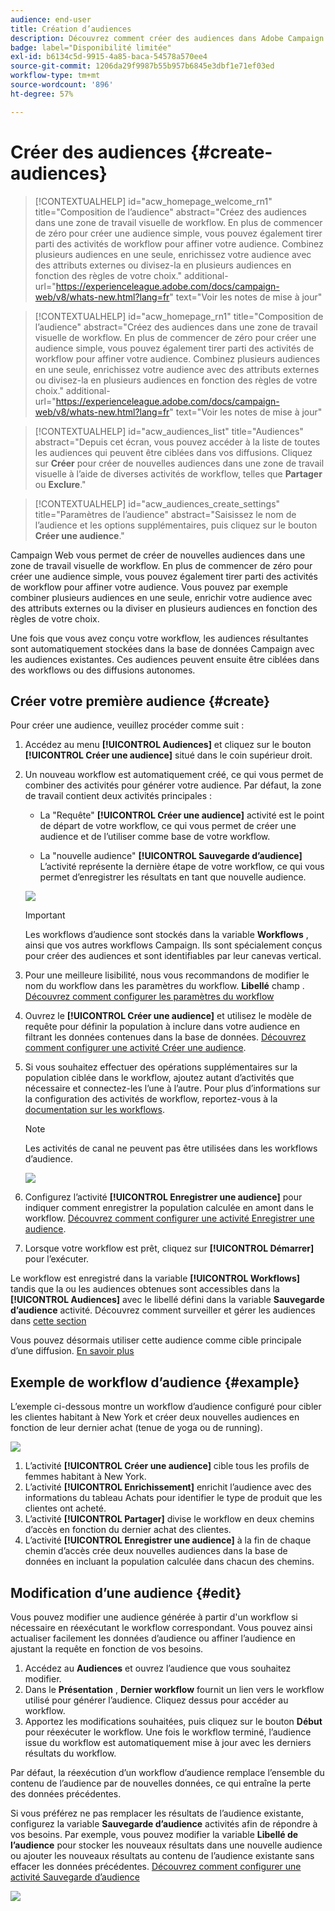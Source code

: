 ```yaml
---
audience: end-user
title: Création d’audiences
description: Découvrez comment créer des audiences dans Adobe Campaign Web
badge: label="Disponibilité limitée"
exl-id: b6134c5d-9915-4a85-baca-54578a570ee4
source-git-commit: 1206da29f9987b55b957b6845e3dbf1e71ef03ed
workflow-type: tm+mt
source-wordcount: '896'
ht-degree: 57%

---
```


# Créer des audiences {#create-audiences}

>[!CONTEXTUALHELP]
>id="acw_homepage_welcome_rn1"
>title="Composition de l’audience"
>abstract="Créez des audiences dans une zone de travail visuelle de workflow. En plus de commencer de zéro pour créer une audience simple, vous pouvez également tirer parti des activités de workflow pour affiner votre audience. Combinez plusieurs audiences en une seule, enrichissez votre audience avec des attributs externes ou divisez-la en plusieurs audiences en fonction des règles de votre choix."
>additional-url="https://experienceleague.adobe.com/docs/campaign-web/v8/whats-new.html?lang=fr" text="Voir les notes de mise à jour"

<!--TO REMOVE BELOW-->

>[!CONTEXTUALHELP]
>id="acw_homepage_rn1"
>title="Composition de l’audience"
>abstract="Créez des audiences dans une zone de travail visuelle de workflow. En plus de commencer de zéro pour créer une audience simple, vous pouvez également tirer parti des activités de workflow pour affiner votre audience. Combinez plusieurs audiences en une seule, enrichissez votre audience avec des attributs externes ou divisez-la en plusieurs audiences en fonction des règles de votre choix."
>additional-url="https://experienceleague.adobe.com/docs/campaign-web/v8/whats-new.html?lang=fr" text="Voir les notes de mise à jour"

<!--TO REMOVE ABOVE-->

>[!CONTEXTUALHELP]
>id="acw_audiences_list"
>title="Audiences"
>abstract="Depuis cet écran, vous pouvez accéder à la liste de toutes les audiences qui peuvent être ciblées dans vos diffusions. Cliquez sur **Créer** pour créer de nouvelles audiences dans une zone de travail visuelle à l’aide de diverses activités de workflow, telles que **Partager** ou **Exclure**."

>[!CONTEXTUALHELP]
>id="acw_audiences_create_settings"
>title="Paramètres de l’audience"
>abstract="Saisissez le nom de l’audience et les options supplémentaires, puis cliquez sur le bouton **Créer une audience**."

Campaign Web vous permet de créer de nouvelles audiences dans une zone de travail visuelle de workflow. En plus de commencer de zéro pour créer une audience simple, vous pouvez également tirer parti des activités de workflow pour affiner votre audience. Vous pouvez par exemple combiner plusieurs audiences en une seule, enrichir votre audience avec des attributs externes ou la diviser en plusieurs audiences en fonction des règles de votre choix.

Une fois que vous avez conçu votre workflow, les audiences résultantes sont automatiquement stockées dans la base de données Campaign avec les audiences existantes. Ces audiences peuvent ensuite être ciblées dans des workflows ou des diffusions autonomes.

## Créer votre première audience {#create}

Pour créer une audience, veuillez procéder comme suit :

1. Accédez au menu **[!UICONTROL Audiences]** et cliquez sur le bouton **[!UICONTROL Créer une audience]** situé dans le coin supérieur droit.

1. Un nouveau workflow est automatiquement créé, ce qui vous permet de combiner des activités pour générer votre audience. Par défaut, la zone de travail contient deux activités principales :

   * La &quot;Requête&quot; **[!UICONTROL Créer une audience]** activité est le point de départ de votre workflow, ce qui vous permet de créer une audience et de l’utiliser comme base de votre workflow.

   * La &quot;nouvelle audience&quot; **[!UICONTROL Sauvegarde d’audience]** L’activité représente la dernière étape de votre workflow, ce qui vous permet d’enregistrer les résultats en tant que nouvelle audience.

   ![](assets/create-audience-blank.png)

   >[!IMPORTANT]
   >
   >Les workflows d’audience sont stockés dans la variable **Workflows** , ainsi que vos autres workflows Campaign. Ils sont spécialement conçus pour créer des audiences et sont identifiables par leur canevas vertical.

1. Pour une meilleure lisibilité, nous vous recommandons de modifier le nom du workflow dans les paramètres du workflow. **Libellé** champ . [Découvrez comment configurer les paramètres du workflow](../workflows/workflow-settings.md)

1. Ouvrez le **[!UICONTROL Créer une audience]** et utilisez le modèle de requête pour définir la population à inclure dans votre audience en filtrant les données contenues dans la base de données. [Découvrez comment configurer une activité Créer une audience](../workflows/activities/build-audience.md).

1. Si vous souhaitez effectuer des opérations supplémentaires sur la population ciblée dans le workflow, ajoutez autant d’activités que nécessaire et connectez-les l’une à l’autre. Pour plus d’informations sur la configuration des activités de workflow, reportez-vous à la [documentation sur les workflows](../workflows/activities/about-activities.md).

   >[!NOTE]
   >
   >Les activités de canal ne peuvent pas être utilisées dans les workflows d’audience.

   ![](assets/audience-creation-canvas.png)

1. Configurez l’activité **[!UICONTROL Enregistrer une audience]** pour indiquer comment enregistrer la population calculée en amont dans le workflow. [Découvrez comment configurer une activité Enregistrer une audience](../workflows/activities/save-audience.md).

1. Lorsque votre workflow est prêt, cliquez sur **[!UICONTROL Démarrer]** pour l’exécuter.

Le workflow est enregistré dans la variable **[!UICONTROL Workflows]** tandis que la ou les audiences obtenues sont accessibles dans la **[!UICONTROL Audiences]** avec le libellé défini dans la variable **Sauvegarde d’audience** activité. Découvrez comment surveiller et gérer les audiences dans [cette section](manage-audience.md)

Vous pouvez désormais utiliser cette audience comme cible principale d’une diffusion. [En savoir plus](add-audience.md)

## Exemple de workflow d’audience {#example}

L’exemple ci-dessous montre un workflow d’audience configuré pour cibler les clientes habitant à New York et créer deux nouvelles audiences en fonction de leur dernier achat (tenue de yoga ou de running).

![](assets/audiences-example.png)

1. L’activité **[!UICONTROL Créer une audience]** cible tous les profils de femmes habitant à New York.
1. L’activité **[!UICONTROL Enrichissement]** enrichit l’audience avec des informations du tableau Achats pour identifier le type de produit que les clientes ont acheté.
1. L’activité **[!UICONTROL Partager]** divise le workflow en deux chemins d’accès en fonction du dernier achat des clientes.
1. L’activité **[!UICONTROL Enregistrer une audience]** à la fin de chaque chemin d’accès crée deux nouvelles audiences dans la base de données en incluant la population calculée dans chacun des chemins.

## Modification d’une audience {#edit}

Vous pouvez modifier une audience générée à partir d&#39;un workflow si nécessaire en réexécutant le workflow correspondant. Vous pouvez ainsi actualiser facilement les données d’audience ou affiner l’audience en ajustant la requête en fonction de vos besoins.

1. Accédez au **Audiences** et ouvrez l’audience que vous souhaitez modifier.
1. Dans le **Présentation** , **Dernier workflow** fournit un lien vers le workflow utilisé pour générer l’audience. Cliquez dessus pour accéder au workflow.
1. Apportez les modifications souhaitées, puis cliquez sur le bouton **Début** pour réexécuter le workflow. Une fois le workflow terminé, l’audience issue du workflow est automatiquement mise à jour avec les derniers résultats du workflow.

Par défaut, la réexécution d’un workflow d’audience remplace l’ensemble du contenu de l’audience par de nouvelles données, ce qui entraîne la perte des données précédentes.

Si vous préférez ne pas remplacer les résultats de l’audience existante, configurez la variable **Sauvegarde d’audience** activités afin de répondre à vos besoins. Par exemple, vous pouvez modifier la variable **Libellé de l’audience** pour stocker les nouveaux résultats dans une nouvelle audience ou ajouter les nouveaux résultats au contenu de l’audience existante sans effacer les données précédentes. [Découvrez comment configurer une activité Sauvegarde d’audience](../workflows/activities/save-audience.md)

![](assets/edit-audience-save.png)
